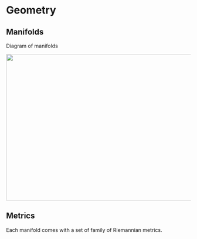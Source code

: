 # Geometry

## Manifolds

Diagram of manifolds

<img src="https://raw.githubusercontent.com/geomstats/geomstats/master/examples/imgs/geomstats_diagram.png" width=700 height=400>

## Metrics

Each manifold comes with a set of family of Riemannian metrics.
